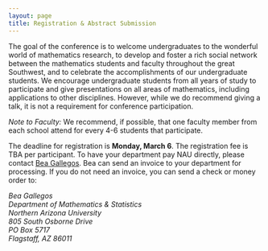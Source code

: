 ```yaml
---
layout: page
title: Registration & Abstract Submission
---
```


The goal of the conference is to welcome undergraduates to the wonderful world of mathematics research, to develop and foster a rich social network between the mathematics students and faculty throughout the great Southwest, and to celebrate the accomplishments of our undergraduate students. We encourage undergraduate students from all years of study to participate and give presentations on all areas of mathematics, including applications to other disciplines. However, while we do recommend giving a talk, it is not a requirement for conference participation.

*Note to Faculty:* We recommend, if possible, that one faculty member from each school attend for every 4-6 students that participate.

The deadline for registration is **Monday, March 6**. The registration fee is TBA per participant. To have your department pay NAU directly, please contact [Bea Gallegos](emailto:Beatrice.Gallegos@nau.edu). Bea can send an invoice to your department for processing. If you do not need an invoice, you can send a check or money order to:

<address>
Bea Gallegos<br />
Department of Mathematics &amp; Statistics<br />
Northern Arizona University<br />
805 South Osborne Drive<br />
PO Box 5717<br />
Flagstaff,  AZ  86011
</address>
